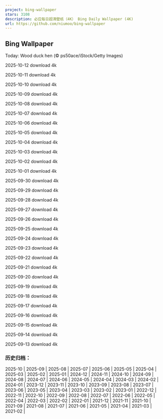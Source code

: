 ```yaml
---
project: bing-wallpaper
stars: 3108
description: 必应每日超清壁纸（4K） Bing Daily Wallpaper (4K)
url: https://github.com/niumoo/bing-wallpaper
---
```


Bing Wallpaper
--------------

Today: Wood duck hen (© ps50ace/iStock/Getty Images)

2025-10-12 download 4k

2025-10-11 download 4k

2025-10-10 download 4k

2025-10-09 download 4k

2025-10-08 download 4k

2025-10-07 download 4k

2025-10-06 download 4k

2025-10-05 download 4k

2025-10-04 download 4k

2025-10-03 download 4k

2025-10-02 download 4k

2025-10-01 download 4k

2025-09-30 download 4k

2025-09-29 download 4k

2025-09-28 download 4k

2025-09-27 download 4k

2025-09-26 download 4k

2025-09-25 download 4k

2025-09-24 download 4k

2025-09-23 download 4k

2025-09-22 download 4k

2025-09-21 download 4k

2025-09-20 download 4k

2025-09-19 download 4k

2025-09-18 download 4k

2025-09-17 download 4k

2025-09-16 download 4k

2025-09-15 download 4k

2025-09-14 download 4k

2025-09-13 download 4k

### 历史归档：

2025-10 | 2025-09 | 2025-08 | 2025-07 | 2025-06 | 2025-05 | 2025-04 | 2025-03 | 2025-02 | 2025-01 | 2024-12 | 2024-11 | 2024-10 | 2024-09 | 2024-08 | 2024-07 | 2024-06 | 2024-05 | 2024-04 | 2024-03 | 2024-02 | 2024-01 | 2023-12 | 2023-11 | 2023-10 | 2023-09 | 2023-08 | 2023-07 | 2023-06 | 2023-05 | 2023-04 | 2023-03 | 2023-02 | 2023-01 | 2022-12 | 2022-11 | 2022-10 | 2022-09 | 2022-08 | 2022-07 | 2022-06 | 2022-05 | 2022-04 | 2022-03 | 2022-02 | 2022-01 | 2021-12 | 2021-11 | 2021-10 | 2021-09 | 2021-08 | 2021-07 | 2021-06 | 2021-05 | 2021-04 | 2021-03 | 2021-02 |
